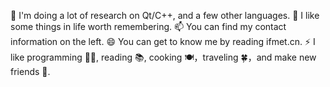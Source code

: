 🔭 I'm doing a lot of research on Qt/C++, and a few other languages.
🌱 I like some things in life worth remembering.
📫 You can find my contact information on the left.
😄 You can get to know me by reading ifmet.cn.
⚡ I like programming 👨‍💻, reading 📚, cooking 🍽，traveling 🍀，and make new friends 🙈.

<!---
tingzhehong/tingzhehong is a ✨ special ✨ repository because its `README.md` (this file) appears on your GitHub profile.
You can click the Preview link to take a look at your changes.
--->

